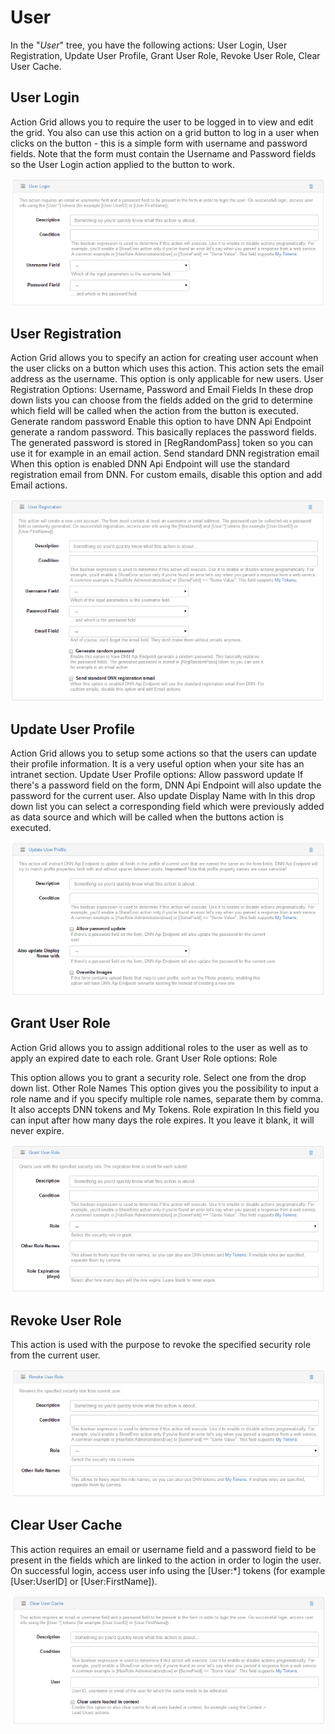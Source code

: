 # User

In the "*User*" tree, you have the following actions: User Login, User Registration, Update User Profile, Grant User Role, Revoke User Role, Clear User Cache.

## User Login

Action Grid allows you to require the user to be logged in to view and edit the grid. You also can use this action on a grid button to log in a user when clicks on the button - this is a simple form with username and password fields. Note that the form must contain the Username and Password fields so the User Login action applied to the button to work.

![](user-login.png)


## User Registration

Action Grid allows you to specify an action for creating user account when the user clicks on a button which uses this action. This action sets the email address as the username. This option is only applicable for new users. User Registration Options:
Username, Password and Email Fields
In these drop down lists you can choose from the fields added on the grid to determine which field will be called when the action from the button is executed.
Generate random password
Enable this option to have DNN Api Endpoint generate a random password. This basically replaces the password fields. The generated password is stored in [RegRandomPass] token so you can use it for example in an email action.
Send standard DNN registration email
When this option is enabled DNN Api Endpoint will use the standard registration email from DNN. For custom emails, disable this option and add Email actions.

![](user-registration.png)


## Update User Profile

Action Grid allows you to setup some actions so that the users can update their profile information. It is a very useful option when your site has an intranet section. Update User Profile options:
Allow password update
If there's a password field on the form, DNN Api Endpoint will also update the password for the current user.
Also update Display Name with
In this drop down list you can select a corresponding field which were previously added as data source and which will be called when the buttons action is executed.

![](update-user-profile.png)


## Grant User Role

Action Grid allows you to assign additional roles to the user as well as to apply an expired date to each role. Grant User Role options:
Role

This option allows you to grant a security role. Select one from the drop down list.
Other Role Names
This option gives you the possibility to input a role name and if you specify multiple role names, separate them by comma. It also accepts DNN tokens and My Tokens.
Role expiration
In this field you can input after how many days the role expires. It you leave it blank, it will never expire.

![](grant-user-role.png)


## Revoke User Role

This action is used with the purpose to revoke the specified security role from the current user.

![](revoke-user-role.png)


## Clear User Cache

This action requires an email or username field and a password field to be present in the fields which are linked to the action in order to login the user. On successful login, access user info using the [User:*] tokens (for example [User:UserID] or [User:FirstName]).

![](clear-user-cache.png)
